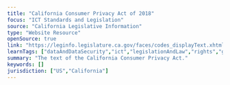 ```yaml
---
title: "California Consumer Privacy Act of 2018"
focus: "ICT Standards and Legislation"
source: "California Legislative Information"
type: "Website Resource"
openSource: true
link: "https://leginfo.legislature.ca.gov/faces/codes_displayText.xhtml?division=3.&part=4.&lawCode=CIV&title=1.81.5"
learnTags: ["dataAndDataSecurity","ict","legislationAndLaw","rights","government"]
summary: "The text of the California Consumer Privacy Act."
keywords: []
jurisdiction: ["US","California"]
---
```

